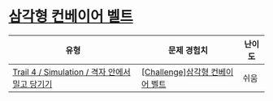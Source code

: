 # [삼각형 컨베이어 벨트](https://www.codetree.ai/trails/complete/curated-cards/challenge-conveyor-belt-triangle)

|유형|문제 경험치|난이도|
|---|---|---|
|[Trail 4 / Simulation / 격자 안에서 밀고 당기기](https://www.codetree.ai/trail-info/intermediate-low/)|[[Challenge]삼각형 컨베이어 벨트](https://www.codetree.ai/trails/complete/curated-cards/challenge-conveyor-belt-triangle/)|쉬움|


